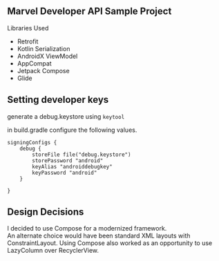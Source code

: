 
## Marvel Developer API Sample Project

Libraries Used
* Retrofit
* Kotlin Serialization
* AndroidX ViewModel
* AppCompat
* Jetpack Compose
* Glide


## Setting developer keys

generate a debug.keystore using `keytool`

in build.gradle configure the following values.

    signingConfigs {
        debug {
            storeFile file("debug.keystore")
            storePassword "android"
            keyAlias "androiddebugkey"
            keyPassword "android"
        }

    }


## Design Decisions

I decided to use Compose for a modernized framework.  
An alternate choice would have been standard XML layouts with ConstraintLayout.
Using Compose also worked as an opportunity to use LazyColumn over RecyclerView.
